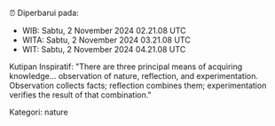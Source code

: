 ⏰ Diperbarui pada:
- WIB: Sabtu, 2 November 2024 02.21.08 UTC
- WITA: Sabtu, 2 November 2024 03.21.08 UTC
- WIT: Sabtu, 2 November 2024 04.21.08 UTC

Kutipan Inspiratif:
"There are three principal means of acquiring knowledge... observation of nature, reflection, and experimentation. Observation collects facts; reflection combines them; experimentation verifies the result of that combination."


Kategori: nature

